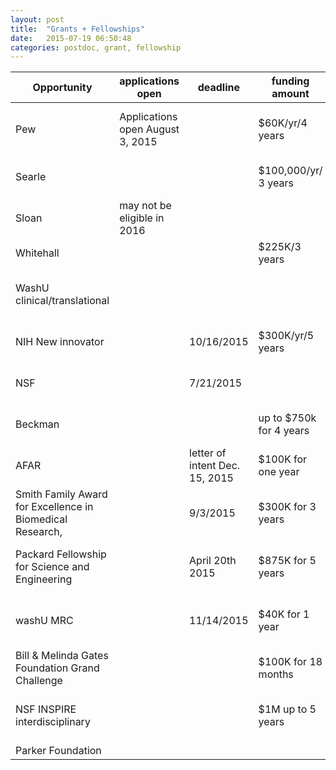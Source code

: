```yaml
---
layout: post
title:  "Grants + Fellowships"
date:   2015-07-19 06:50:48
categories: postdoc, grant, fellowship
---
```



|Opportunity|applications open|deadline|funding amount|Wustl connection|caveats|Contact|website||
| ------ | ------ | ------ | ------ | ------ | ------ | ------ | ------ | ------ |
|Pew| Applications open August 3, 2015||$60K/yr/4 years||||[http://www.pewtrusts.org/en/projects/pew-biomedical-scholars/program-details](http://www.pewtrusts.org/en/projects/pew-biomedical-scholars/program-details)|[http://www.spo.berkeley.edu/fund/newfaculty.html](http://www.spo.berkeley.edu/fund/newfaculty.html)|
|Searle|||$100,000/yr/ 3 years|Hani Zaher hzaher@wustl.edu [http://pages.wustl.edu/zaher/projects](http://pages.wustl.edu/zaher/projects)|||[http://www.searlescholars.net/](http://www.searlescholars.net/)||
|Sloan|may not be eligible in 2016||||||[http://www.sloan.org/sloan-research-fellowships/eligibility-requirements/?L=imbzkscxn](http://www.sloan.org/sloan-research-fellowships/eligibility-requirements/?L=imbzkscxn)||
|Whitehall|||$225K/3 years||||[http://www.whitehall.org/dates/](http://www.whitehall.org/dates/)||
|WashU clinical/translational|||||||[http://medicine.wustl.edu/wp-content/uploads/2015_KL2_RequestforApplicationsFlyer.pdf](http://medicine.wustl.edu/wp-content/uploads/2015_KL2_RequestforApplicationsFlyer.pdf)||
|NIH New innovator||10/16/2015|$300K/yr/5 years||||[http://grants.nih.gov/grants/guide/rfa-files/RFA-RM-13-007.html](http://grants.nih.gov/grants/guide/rfa-files/RFA-RM-13-007.html)||
|NSF||7/21/2015|||must emphasize teaching||[http://www.nsf.gov/funding/pgm_summ.jsp?pims_id=503214](http://www.nsf.gov/funding/pgm_summ.jsp?pims_id=503214)||
|Beckman|||up to $750k for 4 years||||[http://www.beckman-foundation.org/beckman-young-investigators](http://www.beckman-foundation.org/beckman-young-investigators)||
|AFAR||letter of intent Dec. 15, 2015|$100K for one year||||[http://www.afar.org/research/funding/](http://www.afar.org/research/funding/)||
|Smith Family Award for Excellence in Biomedical Research,||9/3/2015|$300K for 3 years||||[http://www.hria.org/tmfgrants/smith/](http://www.hria.org/tmfgrants/smith/)||
|Packard Fellowship for Science and Engineering||April 20th 2015|$875K for 5 years||||[http://www.packard.org/wp-content/uploads/2014/12/2015-Packard-Fellows-Guidelines.pdf](http://www.packard.org/wp-content/uploads/2014/12/2015-Packard-Fellows-Guidelines.pdf)||
|washU MRC||11/14/2015|$40K for 1 year|||sandelll@wudosis.wustl.edu|[http://www.musculoskeletalcore.wustl.edu/content/Pilot-amp-Feasibility-Grants/2990/Call-for-Proposals.aspx](http://www.musculoskeletalcore.wustl.edu/content/Pilot-amp-Feasibility-Grants/2990/Call-for-Proposals.aspx)||
|Bill & Melinda Gates Foundation Grand Challenge|||$100K for 18 months||||[http://gcgh.grandchallenges.org/Explorations/Pages/FAQ.aspx](http://gcgh.grandchallenges.org/Explorations/Pages/FAQ.aspx)||
|NSF INSPIRE interdisciplinary|||$1M up to 5 years||||[http://www.nsf.gov/pubs/2014/nsf14106/nsf14106.jsp?WT.mc_id=USNSF_25&WT.mc_ev=click](http://www.nsf.gov/pubs/2014/nsf14106/nsf14106.jsp?WT.mc_id=USNSF_25&WT.mc_ev=click)||
|Parker Foundation|||||||[http://parker.org/about](http://parker.org/about)||
